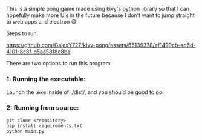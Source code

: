 This is a simple pong game made using kivy's python library so that I can hopefully make more UIs in the future because I don't want to jump straight to web apps and electron 😅

Steps to run:

https://github.com/GalexY727/kivy-pong/assets/65139378/af1499cb-ad6d-4101-8c8f-b5aa5818e8ba

There are two options to run this program:
### 1: Running the executable:
Launch the .exe inside of ./dist/, and you should be good to go!
### 2: Running from source:
```
git clone <repository>
pip install requirements.txt
python main.py
```

